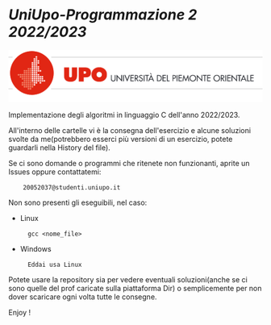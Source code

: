 # ***UniUpo-Programmazione 2 2022/2023***
![uniupo](img_doc/Uniupo_logo.png)

Implementazione degli algoritmi in linguaggio C dell'anno 2022/2023.

All'interno delle cartelle vi è la consegna dell'esercizio e alcune soluzioni svolte da me(potrebbero esserci più versioni di un esercizio, potete guardarli nella History del file).

Se ci sono domande o programmi che ritenete non funzionanti, aprite un Issues oppure contattatemi:

        20052037@studenti.uniupo.it

Non sono presenti gli eseguibili, nel caso:
- Linux

        gcc <nome_file>

- Windows

        Eddai usa Linux

Potete usare la repository sia per vedere eventuali soluzioni(anche se ci sono quelle del prof caricate sulla piattaforma Dir) o semplicemente per non dover scaricare ogni volta tutte le consegne.

Enjoy !
